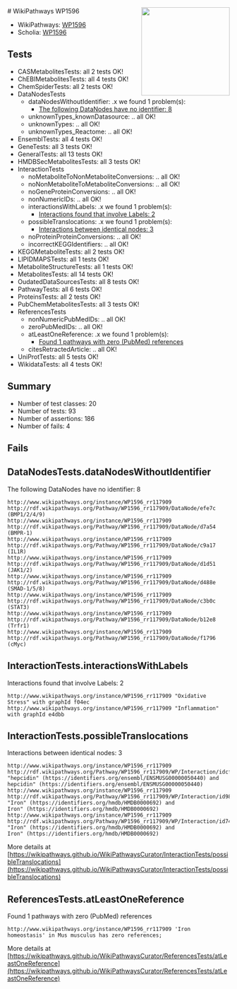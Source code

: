 <img style="float: right; width: 200px" src="https://upload.wikimedia.org/wikipedia/commons/thumb/8/83/Wplogo_with_text_500.png/640px-Wplogo_with_text_500.png" />
# WikiPathways WP1596

* WikiPathways: [WP1596](https://wikipathways.org/pathways/WP1596)
* Scholia: [WP1596](https://scholia.toolforge.org/wikipathways/WP1596)
## Tests
* CASMetabolitesTests: all 2 tests OK!
* ChEBIMetabolitesTests: all 4 tests OK!
* ChemSpiderTests: all 2 tests OK!
* DataNodesTests
    * dataNodesWithoutIdentifier: .x we found 1 problem(s):
        * [The following DataNodes have no identifier: 8](#d2d32fa7)
    * unknownTypes_knownDatasource: .. all OK!
    * unknownTypes: .. all OK!
    * unknownTypes_Reactome: .. all OK!
* EnsemblTests: all 4 tests OK!
* GeneTests: all 3 tests OK!
* GeneralTests: all 13 tests OK!
* HMDBSecMetabolitesTests: all 3 tests OK!
* InteractionTests
    * noMetaboliteToNonMetaboliteConversions: .. all OK!
    * noNonMetaboliteToMetaboliteConversions: .. all OK!
    * noGeneProteinConversions: .. all OK!
    * nonNumericIDs: .. all OK!
    * interactionsWithLabels: .x we found 1 problem(s):
        * [Interactions found that involve Labels: 2](#630d2679)
    * possibleTranslocations: .x we found 1 problem(s):
        * [Interactions between identical nodes: 3](#1c118208)
    * noProteinProteinConversions: .. all OK!
    * incorrectKEGGIdentifiers: .. all OK!
* KEGGMetaboliteTests: all 2 tests OK!
* LIPIDMAPSTests: all 1 tests OK!
* MetaboliteStructureTests: all 1 tests OK!
* MetabolitesTests: all 14 tests OK!
* OudatedDataSourcesTests: all 8 tests OK!
* PathwayTests: all 6 tests OK!
* ProteinsTests: all 2 tests OK!
* PubChemMetabolitesTests: all 3 tests OK!
* ReferencesTests
    * nonNumericPubMedIDs: .. all OK!
    * zeroPubMedIDs: .. all OK!
    * atLeastOneReference: .x we found 1 problem(s):
        * [Found 1 pathways with zero (PubMed) references](#d0a459f0)
    * citesRetractedArticle: .. all OK!
* UniProtTests: all 5 tests OK!
* WikidataTests: all 4 tests OK!


## Summary

* Number of test classes: 20
* Number of tests: 93
* Number of assertions: 186
* Number of fails: 4

## Fails

<a name="d2d32fa7" />

## DataNodesTests.dataNodesWithoutIdentifier

The following DataNodes have no identifier: 8
```
http://www.wikipathways.org/instance/WP1596_rr117909 http://rdf.wikipathways.org/Pathway/WP1596_rr117909/DataNode/efe7c (BMP1/2/4/9)
http://www.wikipathways.org/instance/WP1596_rr117909 http://rdf.wikipathways.org/Pathway/WP1596_rr117909/DataNode/d7a54 (BMPR-1)
http://www.wikipathways.org/instance/WP1596_rr117909 http://rdf.wikipathways.org/Pathway/WP1596_rr117909/DataNode/c9a17 (IL1R)
http://www.wikipathways.org/instance/WP1596_rr117909 http://rdf.wikipathways.org/Pathway/WP1596_rr117909/DataNode/d1d51 (JAK1/2)
http://www.wikipathways.org/instance/WP1596_rr117909 http://rdf.wikipathways.org/Pathway/WP1596_rr117909/DataNode/d488e (SMAD-1/5/8)
http://www.wikipathways.org/instance/WP1596_rr117909 http://rdf.wikipathways.org/Pathway/WP1596_rr117909/DataNode/c3b0c (STAT3)
http://www.wikipathways.org/instance/WP1596_rr117909 http://rdf.wikipathways.org/Pathway/WP1596_rr117909/DataNode/b12e8 (Trfr1)
http://www.wikipathways.org/instance/WP1596_rr117909 http://rdf.wikipathways.org/Pathway/WP1596_rr117909/DataNode/f1796 (cMyc)
```

<a name="630d2679" />

## InteractionTests.interactionsWithLabels

Interactions found that involve Labels: 2
```
http://www.wikipathways.org/instance/WP1596_rr117909 "Oxidative Stress" with graphId f04ec
http://www.wikipathways.org/instance/WP1596_rr117909 "Inflammation" with graphId e4dbb
```

<a name="1c118208" />

## InteractionTests.possibleTranslocations

Interactions between identical nodes: 3
```
http://www.wikipathways.org/instance/WP1596_rr117909 http://rdf.wikipathways.org/Pathway/WP1596_rr117909/WP/Interaction/idcf4701b4 "hepcidin" (https://identifiers.org/ensembl/ENSMUSG00000050440) and 
hepcidin" (https://identifiers.org/ensembl/ENSMUSG00000050440)
http://www.wikipathways.org/instance/WP1596_rr117909 http://rdf.wikipathways.org/Pathway/WP1596_rr117909/WP/Interaction/id988524b3 "Iron" (https://identifiers.org/hmdb/HMDB0000692) and 
Iron" (https://identifiers.org/hmdb/HMDB0000692)
http://www.wikipathways.org/instance/WP1596_rr117909 http://rdf.wikipathways.org/Pathway/WP1596_rr117909/WP/Interaction/id748d82f "Iron" (https://identifiers.org/hmdb/HMDB0000692) and 
Iron" (https://identifiers.org/hmdb/HMDB0000692)
```

More details at [https://wikipathways.github.io/WikiPathwaysCurator/InteractionTests/possibleTranslocations](https://wikipathways.github.io/WikiPathwaysCurator/InteractionTests/possibleTranslocations)

<a name="d0a459f0" />

## ReferencesTests.atLeastOneReference

Found 1 pathways with zero (PubMed) references
```
http://www.wikipathways.org/instance/WP1596_rr117909 'Iron homeostasis' in Mus musculus has zero references; 
```

More details at [https://wikipathways.github.io/WikiPathwaysCurator/ReferencesTests/atLeastOneReference](https://wikipathways.github.io/WikiPathwaysCurator/ReferencesTests/atLeastOneReference)

